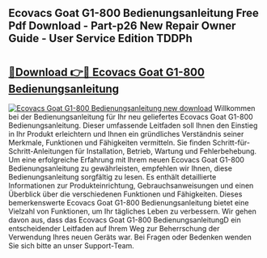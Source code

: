 ## Ecovacs Goat G1-800 Bedienungsanleitung Free Pdf Download - Part-p26 New Repair Owner Guide - User Service Edition TDDPh

# <h2><a href="http://df36ix.blite.top/?on=Ecovacs+Goat+G1-800+Bedienungsanleitung">🔗Download 👉🔴 Ecovacs Goat G1-800 Bedienungsanleitung</a></h2>

[![Ecovacs Goat G1-800 Bedienungsanleitung new download](https://i.imgur.com/lujVjoI.png)](http://df36ix.blite.top/?on=Ecovacs+Goat+G1-800+Bedienungsanleitung)
Willkommen bei der Bedienungsanleitung für Ihr neu geliefertes Ecovacs Goat G1-800 Bedienungsanleitung. Dieser umfassende Leitfaden soll Ihnen den Einstieg in Ihr Produkt erleichtern und Ihnen ein gründliches Verständnis seiner Merkmale, Funktionen und Fähigkeiten vermitteln. Sie finden Schritt-für-Schritt-Anleitungen für Installation, Betrieb, Wartung und Fehlerbehebung. Um eine erfolgreiche Erfahrung mit Ihrem neuen Ecovacs Goat G1-800 Bedienungsanleitung zu gewährleisten, empfehlen wir Ihnen, diese Bedienungsanleitung sorgfältig zu lesen. Es enthält detaillierte Informationen zur Produkteinrichtung, Gebrauchsanweisungen und einen Überblick über die verschiedenen Funktionen und Fähigkeiten. Dieses bemerkenswerte Ecovacs Goat G1-800 Bedienungsanleitung bietet eine Vielzahl von Funktionen, um Ihr tägliches Leben zu verbessern. Wir gehen davon aus, dass das Ecovacs Goat G1-800 BedienungsanleitungD ein entscheidender Leitfaden auf Ihrem Weg zur Beherrschung der Verwendung Ihres neuen Geräts war. Bei Fragen oder Bedenken wenden Sie sich bitte an unser Support-Team.
